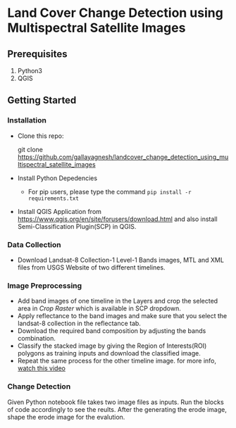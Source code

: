 # Land Cover Change Detection using Multispectral Satellite Images


## Prerequisites

1. Python3
2. QGIS

## Getting Started

### Installation
 - Clone this repo:

    git clone https://github.com/gallayagnesh/landcover_change_detection_using_multispectral_satellite_images
 - Install Python Depedencies
     - For pip users, please type the command 	```pip install -r requirements.txt```
 - Install QGIS Application from https://www.qgis.org/en/site/forusers/download.html and also install Semi-Classification Plugin(SCP) in QGIS.
 
 ### Data Collection
  - Download Landsat-8 Collection-1 Level-1 Bands images, MTL and XML files from USGS Website of two different timelines.
  
### Image Preprocessing
  - Add band images of one timeline in the Layers and crop the selected area in *Crop Raster* which is available in SCP dropdown.
  - Apply reflectance to the band images and make sure that you select the landsat-8 collection in the reflectance tab.
  - Download the required band composition by adjusting the bands combination.
  - Classify the stacked image by giving the Region of Interests(ROI) polygons as training inputs and download the classified image.
  - Repeat the same process for the other timeline image.
  for more info, [watch this video](https://www.youtube.com/watch?v=HKNS-wsc7lo) 
  
### Change Detection
 Given Python notebook file takes two image files as inputs. Run the blocks of code accordingly to see the reults. After the generating the erode image, shape the erode image for the evalution.
